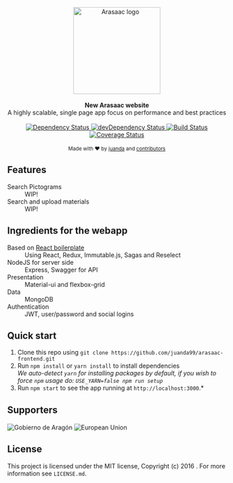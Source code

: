 <div align="center">
  <img width=200 src="https://cdn.rawgit.com/juanda99/arasaac-frontend/master/app/components/Welcome/arasaac-logo.svg" alt="Arasaac logo" align="center" />
</div>
<br />

<div align="center"><strong>New Arasaac website</strong></div>
<div align="center">A highly scalable, single page app focus on performance and best practices</div>

<br />

<div align="center">
  <!-- Dependency Status -->
  <a href="https://david-dm.org/juanda99/arasaac-frontend">
    <img src="https://david-dm.org/juanda99/arasaac-frontend.svg" alt="Dependency Status" />
  </a>
  <!-- devDependency Status -->
  <a href="https://david-dm.org/juanda99/arasaac-frontend#info=devDependencies">
    <img src="https://david-dm.org/juanda99/arasaac-frontend/dev-status.svg" alt="devDependency Status" />
  </a>
  <!-- Build Status -->
  <a href="https://travis-ci.org/juanda99/arasaac-frontend">
    <img src="https://travis-ci.org/juanda99/arasaac-frontend.svg" alt="Build Status" />
  </a>
  <!-- Test Coverage -->
  <a href='https://coveralls.io/github/juanda99/arasaac-frontend?branch=master'><img src='https://coveralls.io/repos/github/juanda99/arasaac-frontend/badge.svg?branch=master' alt='Coverage Status' /></a>


</div>

<br />

<div align="center">
  <sub>Made with ❤︎ by <a href="https://twitter.com/juanda99">juanda</a> and <a href="https://github.com/juanda99/arasaac-frontend/graphs/contributors">contributors</a></sub>
</div>

## Features

<dl>
  <dt>Search Pictograms</dt>
  <dd>WIP!</dd>

  <dt>Search and upload materials</dt>
  <dd>WIP!</dd>
</dl>


## Ingredients for the webapp
<dl>
<dt>Based on <a href="https://github.com/mxstbr/react-boilerplate">React boilerplate</a></dt>
  <dd>Using React, Redux, Immutable.js, Sagas and Reselect</dd>

  <dt>NodeJS for server side</dt>
  <dd>Express, Swagger for API</dd>

  <dt>Presentation</dt>
  <dd>Material-ui and flexbox-grid</dd>

  <dt>Data</dt>
  <dd>MongoDB</dd>

  <dt>Authentication</dt>
  <dd>JWT, user/password and social logins</dd>

</dl>


## Quick start

1. Clone this repo using `git clone https://github.com/juanda99/arasaac-frontend.git`
2. Run `npm install` or `yarn install` to install dependencies<br />
   *We auto-detect `yarn` for installing packages by default, if you wish to force `npm` usage do: `USE_YARN=false npm run setup`*<br />
3. Run `npm start` to see the app running at `http://localhost:3000`.*


## Supporters
<img src="http://arasaac.org/images/logoAragon.jpg" alt="Gobierno de Aragón" align="center" />
<img src="http://arasaac.org/images/logo_fse.jpg" alt="European Union" align="center" />

## License

This project is licensed under the MIT license, Copyright (c) 2016 . For more information see `LICENSE.md`.
